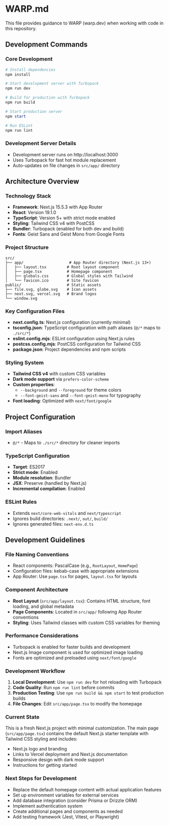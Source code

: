 # WARP.md

This file provides guidance to WARP (warp.dev) when working with code in this repository.

## Development Commands

### Core Development
```powershell
# Install dependencies
npm install

# Start development server with Turbopack
npm run dev

# Build for production with Turbopack
npm run build

# Start production server
npm start

# Run ESLint
npm run lint
```

### Development Server Details
- Development server runs on http://localhost:3000
- Uses Turbopack for fast hot module replacement
- Auto-updates on file changes in `src/app/` directory

## Architecture Overview

### Technology Stack
- **Framework**: Next.js 15.5.3 with App Router
- **React**: Version 19.1.0
- **TypeScript**: Version 5+ with strict mode enabled
- **Styling**: Tailwind CSS v4 with PostCSS
- **Bundler**: Turbopack (enabled for both dev and build)
- **Fonts**: Geist Sans and Geist Mono from Google Fonts

### Project Structure
```
src/
├── app/                    # App Router directory (Next.js 13+)
│   ├── layout.tsx         # Root layout component
│   ├── page.tsx           # Homepage component
│   ├── globals.css        # Global styles with Tailwind
│   └── favicon.ico        # Site favicon
public/                    # Static assets
├── file.svg, globe.svg    # Icon assets
├── next.svg, vercel.svg   # Brand logos
└── window.svg
```

### Key Configuration Files
- **next.config.ts**: Next.js configuration (currently minimal)
- **tsconfig.json**: TypeScript configuration with path aliases (`@/*` maps to `./src/*`)
- **eslint.config.mjs**: ESLint configuration using Next.js rules
- **postcss.config.mjs**: PostCSS configuration for Tailwind CSS
- **package.json**: Project dependencies and npm scripts

### Styling System
- **Tailwind CSS v4** with custom CSS variables
- **Dark mode support** via `prefers-color-scheme`
- **Custom properties**:
  - `--background` and `--foreground` for theme colors
  - `--font-geist-sans` and `--font-geist-mono` for typography
- **Font loading**: Optimized with `next/font/google`

## Project Configuration

### Import Aliases
- `@/*` - Maps to `./src/*` directory for cleaner imports

### TypeScript Configuration
- **Target**: ES2017
- **Strict mode**: Enabled
- **Module resolution**: Bundler
- **JSX**: Preserve (handled by Next.js)
- **Incremental compilation**: Enabled

### ESLint Rules
- Extends `next/core-web-vitals` and `next/typescript`
- Ignores build directories: `.next/`, `out/`, `build/`
- Ignores generated files: `next-env.d.ts`

## Development Guidelines

### File Naming Conventions
- React components: PascalCase (e.g., `RootLayout`, `HomePage`)
- Configuration files: kebab-case with appropriate extensions
- App Router: Use `page.tsx` for pages, `layout.tsx` for layouts

### Component Architecture
- **Root Layout** (`src/app/layout.tsx`): Contains HTML structure, font loading, and global metadata
- **Page Components**: Located in `src/app/` following App Router conventions
- **Styling**: Uses Tailwind classes with custom CSS variables for theming

### Performance Considerations
- Turbopack is enabled for faster builds and development
- Next.js Image component is used for optimized image loading
- Fonts are optimized and preloaded using `next/font/google`

### Development Workflow
1. **Local Development**: Use `npm run dev` for hot reloading with Turbopack
2. **Code Quality**: Run `npm run lint` before commits
3. **Production Testing**: Use `npm run build && npm start` to test production builds
4. **File Changes**: Edit `src/app/page.tsx` to modify the homepage

### Current State
This is a fresh Next.js project with minimal customization. The main page (`src/app/page.tsx`) contains the default Next.js starter template with Tailwind CSS styling and includes:
- Next.js logo and branding
- Links to Vercel deployment and Next.js documentation
- Responsive design with dark mode support
- Instructions for getting started

### Next Steps for Development
- Replace the default homepage content with actual application features
- Set up environment variables for external services
- Add database integration (consider Prisma or Drizzle ORM)
- Implement authentication system
- Create additional pages and components as needed
- Add testing framework (Jest, Vitest, or Playwright)